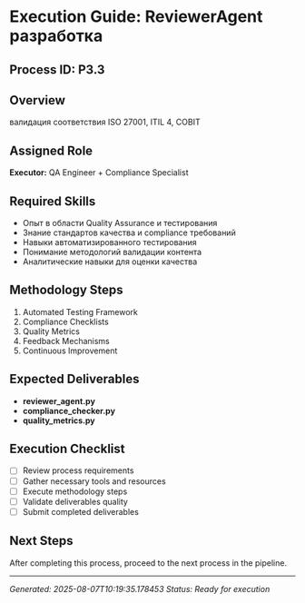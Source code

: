 # Execution Guide: ReviewerAgent разработка

## Process ID: P3.3

## Overview
валидация соответствия ISO 27001, ITIL 4, COBIT

## Assigned Role
**Executor:** QA Engineer + Compliance Specialist

## Required Skills
- Опыт в области Quality Assurance и тестирования
- Знание стандартов качества и compliance требований
- Навыки автоматизированного тестирования
- Понимание методологий валидации контента
- Аналитические навыки для оценки качества

## Methodology Steps
1. Automated Testing Framework
2. Compliance Checklists
3. Quality Metrics
4. Feedback Mechanisms
5. Continuous Improvement

## Expected Deliverables
- **reviewer_agent.py**
- **compliance_checker.py**
- **quality_metrics.py**

## Execution Checklist
- [ ] Review process requirements
- [ ] Gather necessary tools and resources
- [ ] Execute methodology steps
- [ ] Validate deliverables quality
- [ ] Submit completed deliverables

## Next Steps
After completing this process, proceed to the next process in the pipeline.

---
*Generated: 2025-08-07T10:19:35.178453*
*Status: Ready for execution*
